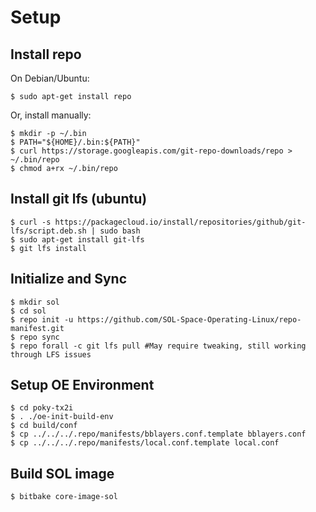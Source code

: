 
# Setup
## Install repo
On Debian/Ubuntu:
    
    $ sudo apt-get install repo
    
Or, install manually:
    
    $ mkdir -p ~/.bin
    $ PATH="${HOME}/.bin:${PATH}"
    $ curl https://storage.googleapis.com/git-repo-downloads/repo > ~/.bin/repo
    $ chmod a+rx ~/.bin/repo


## Install git lfs (ubuntu)

    $ curl -s https://packagecloud.io/install/repositories/github/git-lfs/script.deb.sh | sudo bash
    $ sudo apt-get install git-lfs
    $ git lfs install
    
## Initialize and Sync
    
    $ mkdir sol
    $ cd sol
    $ repo init -u https://github.com/SOL-Space-Operating-Linux/repo-manifest.git
    $ repo sync
    $ repo forall -c git lfs pull #May require tweaking, still working through LFS issues

## Setup OE Environment

    $ cd poky-tx2i
    $ . ./oe-init-build-env
    $ cd build/conf
    $ cp ../../../.repo/manifests/bblayers.conf.template bblayers.conf
    $ cp ../../../.repo/manifests/local.conf.template local.conf

## Build SOL image

    $ bitbake core-image-sol



